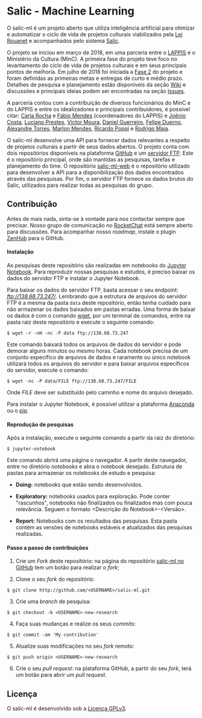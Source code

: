 Salic - Machine Learning
========================

O salic-ml é um projeto aberto que utiliza inteligência artificial para otimizar e automatizar o ciclo de vida de projetos culturais viabilizados pela [Lei Rouanet](http://rouanet.cultura.gov.br/) e acompanhados pelo sistema [Salic](http://salic.cultura.gov.br/).

O projeto se iniciou em março de 2018, em uma parceria entre o [LAPPIS](https://fga.unb.br/lappis) e o Ministério da Cultura (MinC). A primeira fase do projeto teve foco no levantamento do ciclo de vida de projetos culturais e em seus principais pontos de melhoria. Em julho de 2018 foi iniciada a [Fase 2](https://github.com/lappis-unb/salic-ml/wiki/2018.07.17-Revisão-e-Planejamento) do projeto e foram definidas as primeiras metas e entregas de curto e médio prazo. Detalhes de pesquisa e planejamento estão disponíveis da seção [Wiki](https://github.com/lappis-unb/salic-ml/wiki) e discussões e principais ideias podem ser encontradas na seção [Issues](https://github.com/lappis-unb/salic-ml/issues).

A parceria contou com a contribuição de diversos funcionários do MinC e do LAPPIS e entre os idealizadores e principais contribuidores, é possível citar: [Carla Rocha](https://github.com/RochaCarla) e
[Fábio Mendes](https://github.com/fabiommendes) (coordenadores do LAPPIS) e
[Joênio Costa](https://github.com/joenio),
[Luciano Prestes](https://github.com/LucianoPC),
[Victor Moura](https://github.com/victorcmoura),
[Daniel Guerreiro](https://github.com/danielgs83),
[Felipe Duerno](https://github.com/Duerno),
[Alexandre Torres](https://github.com/AlexandreTK),
[Marlon Mendes](https://github.com/marlonbymendes),
[Ricardo Poppi](https://github.com/ricardopoppi) e
[Rodrigo Maia](https://github.com/rodmaia2099).

O salic-ml desenvolve uma API para fornecer dados relevantes a respeito de projetos culturais a partir de seus dados abertos. O projeto conta com dois repositórios disponíveis na plataforma [GitHub](https://github.com/lappis-unb/) e um [servidor FTP](ftp://138.68.73.247/). Este é o repositório principal, onde são mantidas as pesquisas, tarefas e planejamento do time. O repositório [salic-ml-web](https://github.com/lappis-unb/salic-ml-web) é o repositório utilizado para desenvolver a API para a disponibilização dos dados encontrados através das pesquisas. Por fim, o servidor FTP fornece os dados brutos do Salic, utilizados para realizar todas as pesquisas do grupo.


Contribuição
------------

Antes de mais nada, sinta-se à vontade para nos contactar sempre que precisar. Nosso grupo de comunicação no [RocketChat](https://chat.lappis.rocks/channel/salic-ml) está sempre aberto para discussões. Para acompanhar nosso _roadmap_, instale o plugin [ZenHub](https://www.zenhub.com/) para o GitHub.

#### Instalação

As pesquisas deste repositório são realizadas em notebooks do [Jupyter Notebook](http://jupyter.org/). Para reproduzir nossas pesquisas e estudos, é preciso baixar os dados do servidor FTP e instalar o Jupyter Notebook.

Para baixar os dados do servidor FTP, basta acessar o seu endpoint: _ftp://138.68.73.247/_. Lembrando que a estrutura de arquivos do servidor FTP é a mesma da pasta `data` deste repositório, então tenha cuidado para não armazenar os dados baixados em pastas erradas. Uma forma de baixar os dados é com o comando [wget](https://www.gnu.org/software/wget/), por um terminal de comandos, entre na pasta raiz deste repositório e execute o seguinte comando:

    $ wget -r -nH -nc -P data ftp://138.68.73.247

Este comando baixará todos os arquivos de dados do servidor e pode demorar alguns minutos ou mesmo horas. Cada notebook precisa de um conjunto específico de arquivos de dados e raramente ou único notebook utilizará todos os arquivos do servidor e para baixar arquivos específicos do servidor, execute o comando:

    $ wget -nc -P data/FILE ftp://138.68.73.247/FILE

Onde _FILE_ deve ser substituído pelo caminho e nome do arquivo desejado.

Para instalar o Jupyter Notebook, é possível utilizar a plataforma [Anaconda](https://www.anaconda.com/) ou o [pip](http://jupyter.org/install).

#### Reprodução de pesquisas

Após a instalação, execute o seguinte comando a partir da raiz do diretório:

    $ jupyter-notebook

Este comando abrirá uma página o navegador. A partir deste navegador, entre no diretório _notebooks_ e abra o notebook desejado. Estrutura de pastas para armazenar os notebooks de estudo e pesquisa:

* **Doing:** notebooks que estão sendo desenvolvidos.

* **Exploratory:** notebooks usados para exploração. Pode conter "rascunhos",
notebooks não finalizados ou finalizados mas com pouca relevância.
Seguem o formato <Descrição do Notebook>-<Versão>.

* **Report:** Notebooks com os resultados das pesquisas. Esta pasta contém as
versões de notebooks estáveis e atualizados das pesquisas realizadas.

#### Passo a passo de contribuições

1. Crie um _Fork_ deste repositório: na página do repositório [salic-ml no GitHub](https://github.com/lappis-unb/salic-ml) tem um botão para realizar o _fork_;

2. Clone o seu _fork_ do repositório:

```
$ git clone http://github.com/<USERNAME>/salic-ml.git
```

3. Crie uma _branch_ de pesquisa:

```
$ git checkout -b <USERNAME>-new-research
```

4. Faça suas mudanças e realize os seus _commits_:

```
$ git commit -am 'My contribution'
```

5. Atualize suas modificações no seu _fork_ remoto:

```
$ git push origin <USERNAME>-new-research
```

6. Crie o seu _pull request_: na plataforma GitHub, a partir do seu _fork_, terá um botão para abrir um _pull request_.


Licença
-------

O salic-ml é desenvolvido sob a [Licença GPLv3](LICENSE.md).
